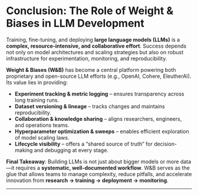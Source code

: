 # **Conclusion: The Role of Weight & Biases in LLM Development**


Training, fine-tuning, and deploying **large language models (LLMs)** is a **complex, resource-intensive, and collaborative effort**. Success depends not only on model architectures and scaling strategies but also on robust infrastructure for experimentation, monitoring, and reproducibility.

**Weight & Biases (W&B)** has become a central platform powering both proprietary and open-source LLM efforts (e.g., OpenAI, Cohere, EleutherAI). Its value lies in providing:

* **Experiment tracking & metric logging** – ensures transparency across long training runs.
* **Dataset versioning & lineage** – tracks changes and maintains reproducibility.
* **Collaboration & knowledge sharing** – aligns researchers, engineers, and operations teams.
* **Hyperparameter optimization & sweeps** – enables efficient exploration of model scaling laws.
* **Lifecycle visibility** – offers a “shared source of truth” for decision-making and debugging at every stage.

**Final Takeaway**:
Building LLMs is not just about bigger models or more data—it requires a **systematic, well-documented workflow**. W&B serves as the glue that allows teams to manage complexity, reduce pitfalls, and accelerate innovation from **research → training → deployment → monitoring**.

---

